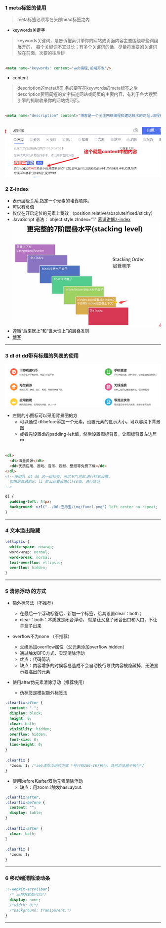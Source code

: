 ### 1 meta标签的使用

> meta标签必须写在头部head标签之内

- keywords关键字

> keywords关键词，是告诉搜索引擎你的网站或页面内容主要围绕哪些词组展开的，
> 每个关键词不宜过长；有多个关键词的话，尽量将重要的关键词放在前面，次要的往后排

```html

<meta name="keywords" content="web编程,前端开发"/>
```

- content

> description的meta标签,务必要写在keywords的meta标签之后
> description要用简短的文字描述网站或网页的主要内容，有利于各大搜索引擎的抓取收录你的网站或网页。

```html

<meta name="description" content="博客是一个关注网络编程和建站技术的网站,编程行业动态！"/>
```

![浏览器搜索展示](./assets/img1.png)
---

### 2 Z-index

- 表示层级关系,指定一个元素的堆叠顺序。
- 可以有负值
- 仅仅在开启定位的元素上奏效 （position:relative/absolute/fixed/sticky）
- JavaScript 语法： object.style.zIndex="1"
  [慕课讲解z-index](http://www.imooc.com/learn/643)
  ![著名的7阶层叠水平（stacking level）](img2.png)
- 遵循“后来居上”和“谁大谁上”的层叠准则
- [博客](https://www.cnblogs.com/benbendu/p/5811534.html)

---

### 3 dl dt dd带有标题的列表的使用

![案例](img.png)

- 左侧的小图标可以采用背景图的方
    - 可以通过 dl:before添加一个元素，设置元素的显示大小，可以容纳下背景图
    - 或者先设置dl的padding-left值，然后设置图标背景，让图标背景左边居中

```html

<dl>
  <dt>海量资源</dt>
  <dd>优质应用、游戏、音乐、视频、壁纸等免费下载</dd>
</dl>
<!--使用dl dt dd 这一组标签，可以专门对dt进行样式设置，
  如果是普通的ul li 那么还要设置class值，进行区分
-->
```    

```css
dl {
  padding-left: 54px;
  background: url("../06-应用宝/img/func1.png") left center no-repeat;
}
```

---

### 4 文本溢出隐藏

```css
.ellipsis {
  white-space: nowrap;
  word-wrap: normal;
  word-break: normal;
  text-overflow: ellipsis;
  overflow: hidden;
}
```

---

### 5 清除浮动 的方式

- 额外标签法（不推荐）
    - 在最后一个浮动标签后，新加一个标签，给其设置clear：both；
    - clear：both：本质就是闭合浮动， 就是让父盒子闭合出口和入口，不让子盒子出来

- overflow不为none （不推荐）
    - 父级添加overflow属性（父元素添加overflow:hidden）
    - 通过触发BFC方式，实现清除浮动
    - 优点：代码简洁
    - 缺点：内容增多的时候容易造成不会自动换行导致内容被隐藏掉，无法显示要溢出的元素

- 使用after伪元素清除浮动（推荐使用） 
  -  伪标签是模拟额外标签法

```css
.clearfix:after {
  content: ".";
  display: block;
  height: 0;
  clear: both;
  visibility: hidden;
  overflow: hidden;
  font-size: 0;
  line-height: 0;
}

.clearfix {
  *zoom: 1; /*ie6清除浮动的方式 *号只有IE6-IE7执行，其他浏览器不执行*/
}
```

- 使用before和after双伪元素清除浮动
    - 缺点：用zoom:1触发hasLayout.

```css
.clearfix:after,
.clearfix:before {
  content: "";
  display: table;
}

.clearfix:after {
  clear: both;
}

.clearfix {
  *zoom: 1;
}
```

--- 
### 6 移动端清除滚动条
```css
::-webkit-scrollbar{
  /* 三种方式都可以*/
  display: none;
  /*width: 0;*/
  /*background: transparent;*/
}
```
----
































